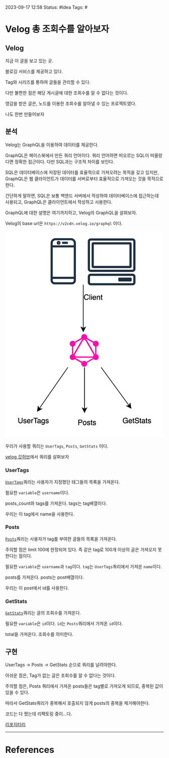 2023-09-17 12:58
Status: #Idea
Tags: #

# Velog 총 조회수를 알아보자

## Velog

지금 이 글을 보고 있는 곳.

블로깅 서비스를 제공하고 있다.

Tag와 시리즈를 통하여 글들을 관리할 수 있다.

다만 불편한 점은 해당 게시글에 대한 조회수를 알 수 없다는 것이다.

영감을 받은 글은, 노드를 이용한 조회수를 알아낼 수 있는 프로젝트였다.

나도 한번 만들어보자

## 분석

Velog는 GraphQL을 이용하여 데이터를 제공한다.

GraphQL은 페이스북에서 만든 쿼리 언어이다. 쿼리 언어하면 떠오르는 SQL이 떠올랐다면 정확한 접근이다. 다만 SQL과는 구조적 차이를 보인다.

SQL은 데이터베이스에 저장된 데이터를 효율적으로 가져오려는 목적을 갖고 있지만, GraphQL은 웹 클라이언트가 데이터를 서버로부터 효율적으로 가져오는 것을 목적으로 한다.

간단하게 말하면, SQL은 보통 백엔드 서버에서 작성하여 데이터베이스에 접근하는데 사용되고, GraphQL은 클라이언트에서 작성하고 사용한다.

GraphQL에 대한 설명은 여기까지하고, Velog의 GraphQL을 살펴보자.

Velog의 base url은 `https://v2cdn.velog.io/graphql` 이다.

![img.png](img.png)

우리가 사용할 쿼리는 `UserTags`, `Posts`, `GetStats` 이다.

[velog 깃허브](https://github.com/velopert/velog-server/tree/master)에서 쿼리를 살펴보자

### UserTags

[`UserTags`](https://github.com/velopert/velog-server/blob/master/src/graphql/tag.ts#L71)쿼리는 사용자가 지정했던 태그들의 목록을 가져온다.

필요한 `variable`은 `username`이다.

posts_count와 tags를 가져온다. tags는 tag배열이다.

우리는 이 tag에서 name을 사용한다.

### Posts

[`Posts`](https://github.com/velopert/velog-server/blob/master/src/graphql/post.ts#L449)쿼리는 사용자가 tag를 부여한 글들의 목록을 가져온다.

주의할 점은 limit 100에 한정되어 있다. 즉 같은 tag로 100개 이상의 글은 가져오지 못한다는 점이다.

필요한 `variable`은 `username`과 `tag`이다. `tag`는 `UserTags`쿼리에서 가져온 `name`이다.

posts를 가져온다. posts는 post배열이다.

우리는 이 post에서 id를 사용한다.

### GetStats

[`GetStats`](https://github.com/velopert/velog-server/blob/master/src/graphql/post.ts#L731)쿼리는 글의 조회수를 가져온다.

필요한 `variable`은 `id`이다. `id`는 `Posts`쿼리에서 가져온 `id`이다.

total을 가져온다. 조회수를 의미한다.


## 구현

UserTags -> Posts -> GetStats 순으로 쿼리를 날려야한다.

아쉬운 점은, Tag가 없는 글은 조회수를 알 수 없다는 것이다.

주의할 점은, Posts 쿼리에서 가져온 posts들은 tag별로 가져오게 되므로, 중복된 값이 있을 수 있다.

따라서 GetStats쿼리가 중복해서 호출되지 않게 posts의 중복을 제거해야한다.

코드는 다 짰는데 리팩토링 중이...다.

[리포지터리](https://github.com/doxxx93/velog-total-view)



---

# References
